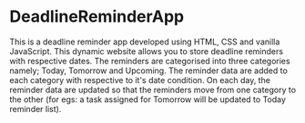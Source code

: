 # DeadlineReminderApp
This is a deadline reminder app developed using HTML, CSS and vanilla JavaScript. This dynamic website allows you to store deadline reminders with respective dates.
The reminders are categorised into three categories namely; Today, Tomorrow and Upcoming. The reminder data are added to each category with respective to it's date condition.
On each day, the reminder data are updated so that the reminders move from one category to the other (for egs: a task assigned for Tomorrow will be updated to Today reminder list).

